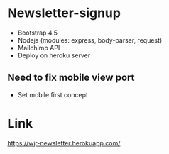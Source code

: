 # Newsletter-signup
* Bootstrap 4.5
* Nodejs (modules: express, body-parser, request)
* Mailchimp API 
* Deploy on heroku server

## Need to fix mobile view port 
* Set mobile first concept

# Link 
https://wjr-newsletter.herokuapp.com/
